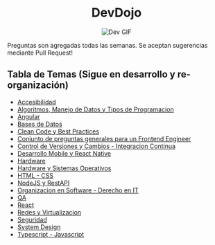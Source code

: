 <div align="center">

# DevDojo

![Dev GIF](https://i.pinimg.com/originals/a7/a8/d0/a7a8d06c754cfbbbc37e64cb118c513c.gif)

</div>

Preguntas son agregadas todas las semanas. Se aceptan sugerencias mediante Pull Request!

## Tabla de Temas (Sigue en desarrollo y re-organización)

- [Accesibilidad](./Accesibilidad.md)
- [Algoritmos, Manejo de Datos y Tipos de Programacion](./Algoritmos.md)
- [Angular](./Angular.md)
- [Bases de Datos](./BaseDatos.md)
- [Clean Code y Best Practices](./CleanCode.md)
- [Conjunto de preguntas generales para un Frontend Engineer](./PreguntasComunes.md)
- [Control de Versiones y Cambios - Integracion Continua](./Versionado.md)
- [Desarrollo Mobile y React Native](./DesarrolloMobile.md)
- [Hardware](./Hardware.md)
- [Hardware y Sistemas Operativos](./Hardware.md)
- [HTML - CSS](./html.md)
- [NodeJS y RestAPI](./NodeJS.md)
- [Organizacion en Software - Derecho en IT](./Organizacion.md)
- [QA](./QA.md)
- [React](./react.md)
- [Redes y Virtualizacion](./RedesVirtualizacion.md)
- [Seguridad](./Seguridad.md)
- [System Design](./SystemDesign.md)
- [Typescript - Javascript](./JSTS.md)
